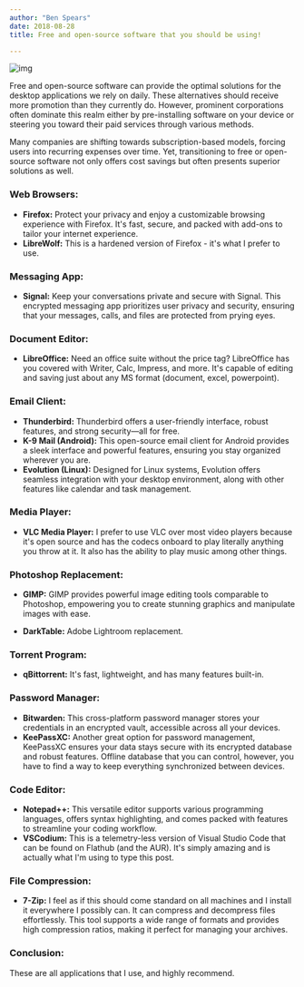 ```yaml
---
author: "Ben Spears"
date: 2018-08-28
title: Free and open-source software that you should be using!

---
```


![img](https://images.unsplash.com/photo-1453814279372-783dc5b638ae?ixlib=rb-1.2.1&ixid=eyJhcHBfaWQiOjEyMDd9&auto=format&fit=crop&w=2089&q=80)

Free and open-source software can provide the optimal solutions for the desktop applications we rely on daily. These alternatives should receive more promotion than they currently do. However, prominent corporations often dominate this realm either by pre-installing software on your device or steering you toward their paid services through various methods.

Many companies are shifting towards subscription-based models, forcing users into recurring expenses over time. Yet, transitioning to free or open-source software not only offers cost savings but often presents superior solutions as well.

### Web Browsers:
- **Firefox:** Protect your privacy and enjoy a customizable browsing experience with Firefox. It's fast, secure, and packed with add-ons to tailor your internet experience.
- **LibreWolf:** This is a hardened version of Firefox - it's what I prefer to use. 

### Messaging App:
- **Signal:** Keep your conversations private and secure with Signal. This encrypted messaging app prioritizes user privacy and security, ensuring that your messages, calls, and files are protected from prying eyes. 

### Document Editor:
- **LibreOffice:** Need an office suite without the price tag? LibreOffice has you covered with Writer, Calc, Impress, and more. It's capable of editing and saving just about any MS format (document, excel, powerpoint).

### Email Client:
- **Thunderbird:** Thunderbird offers a user-friendly interface, robust features, and strong security—all for free.
- **K-9 Mail (Android):** This open-source email client for Android provides a sleek interface and powerful features, ensuring you stay organized wherever you are.
- **Evolution (Linux):** Designed for Linux systems, Evolution offers seamless integration with your desktop environment, along with other features like calendar and task management.

### Media Player:
- **VLC Media Player:** I prefer to use VLC over most video players because it's open source and has the codecs onboard to play literally anything you throw at it. It also has the ability to play music among other things.

### Photoshop Replacement:
- **GIMP:** GIMP provides powerful image editing tools comparable to Photoshop, empowering you to create stunning graphics and manipulate images with ease.

- **DarkTable:** Adobe Lightroom replacement.

### Torrent Program:
- **qBittorrent:** It's fast, lightweight, and has many features built-in. 

### Password Manager:
- **Bitwarden:** This cross-platform password manager stores your credentials in an encrypted vault, accessible across all your devices.
- **KeePassXC:** Another great option for password management, KeePassXC ensures your data stays secure with its encrypted database and robust features. Offline database that you can control, however, you have to find a way to keep everything synchronized between devices. 

### Code Editor:
- **Notepad++:** This versatile editor supports various programming languages, offers syntax highlighting, and comes packed with features to streamline your coding workflow.
- **VSCodium:** This is a telemetry-less version of Visual Studio Code that can be found on Flathub (and the AUR). It's simply amazing and is actually what I'm using to type this post. 

### File Compression:
- **7-Zip:** I feel as if this should come standard on all machines and I install it everywhere I possibly can. It can compress and decompress files effortlessly. This tool supports a wide range of formats and provides high compression ratios, making it perfect for managing your archives.

### Conclusion:
These are all applications that I use, and highly recommend. 
